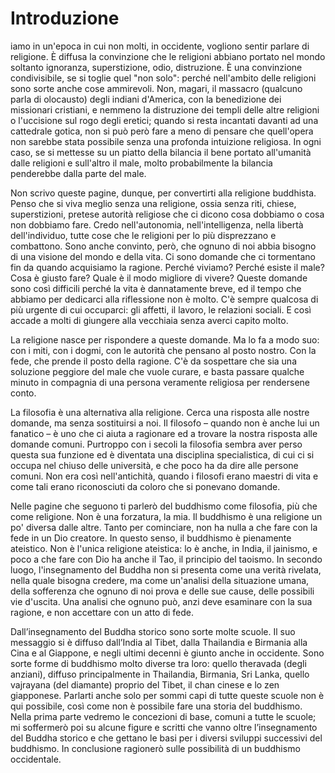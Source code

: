 # Introduzione

iamo in un'epoca in cui non molti, in occidente, vogliono sentir parlare di religione. È diffusa la convinzione che le religioni abbiano portato nel mondo soltanto ignoranza, superstizione, odio, distruzione. È una convinzione condivisibile, se si toglie quel "non solo": perché nell'ambito delle religioni sono sorte anche cose ammirevoli. Non, magari, il massacro (qualcuno parla di olocausto) degli indiani d'America, con la benedizione dei missionari cristiani, e nemmeno la distruzione dei templi delle altre religioni o l'uccisione sul rogo degli eretici; quando si resta incantati davanti ad una cattedrale gotica, non si può però fare a meno di pensare che quell'opera non sarebbe stata possibile senza una profonda intuizione religiosa. In ogni caso, se si mettesse su un piatto della bilancia il bene portato all'umanità dalle religioni e sull'altro il male, molto probabilmente la bilancia penderebbe dalla parte del male.

Non scrivo queste pagine, dunque, per convertirti alla religione buddhista. Penso che si viva meglio senza una religione, ossia senza riti, chiese, superstizioni, pretese autorità religiose che ci dicono cosa dobbiamo o cosa non dobbiamo fare. Credo nell'autonomia, nell'intelligenza, nella libertà dell'individuo, tutte cose che le religioni per lo più disprezzano e combattono. Sono anche convinto, però, che ognuno di noi abbia bisogno di una visione del mondo e della vita. Ci sono domande che ci tormentano fin da quando acquisiamo la ragione. Perché viviamo? Perché esiste il male? Cosa è giusto fare? Quale è il modo migliore di vivere? Queste domande sono così difficili perché la vita è dannatamente breve, ed il tempo che abbiamo per dedicarci alla riflessione non è molto. C'è sempre qualcosa di più urgente di cui occuparci: gli affetti, il lavoro, le relazioni sociali. E così accade a molti di giungere alla vecchiaia senza averci capito molto.

La religione nasce per rispondere a queste domande. Ma lo fa a modo suo: con i miti, con i dogmi, con le autorità che pensano al posto nostro. Con la fede, che prende il posto della ragione. C'è da sospettare che sia una soluzione peggiore del male che vuole curare, e basta passare qualche minuto in compagnia di una persona veramente religiosa per rendersene conto.

La filosofia è una alternativa alla religione. Cerca una risposta alle nostre domande, ma senza sostituirsi a noi. Il filosofo – quando non è anche lui un fanatico – è uno che ci aiuta a ragionare ed a trovare la nostra risposta alle domande comuni. Purtroppo con i secoli la filosofia sembra aver perso questa sua funzione ed è diventata una disciplina specialistica, di cui ci si occupa nel chiuso delle università, e che poco ha da dire alle persone comuni. Non era così nell'antichità, quando i filosofi erano maestri di vita e come tali erano riconosciuti da coloro che si ponevano domande.

Nelle pagine che seguono ti parlerò del buddhismo come filosofia, più che come religione. Non è una forzatura, la mia. Il buddhismo è una religione un po' diversa dalle altre. Tanto per cominciare, non ha nulla a che fare con la fede in un Dio creatore. In questo senso, il buddhismo è pienamente ateistico. Non è l'unica religione ateistica: lo è anche, in India, il jainismo, e poco a che fare con Dio ha anche il Tao, il principio del taoismo. In secondo luogo, l'insegnamento del Buddha non si presenta come una verità rivelata, nella quale bisogna credere, ma come un'analisi della situazione umana, della sofferenza che ognuno di noi prova e delle sue cause, delle possibili vie d'uscita. Una analisi che ognuno può, anzi deve esaminare con la sua ragione, e non accettare con un atto di fede.

Dall’insegnamento del Buddha storico sono sorte molte scuole. Il suo messaggio si è diffuso dall’India al Tibet, dalla Thailandia e Birmania alla Cina e al Giappone, e negli ultimi decenni è giunto anche in occidente. Sono sorte forme di buddhismo molto diverse tra loro: quello theravada (degli anziani), diffuso principalmente in Thailandia, Birmania, Sri Lanka, quello vajrayana (del diamante) proprio del Tibet, il chan cinese e lo zen giapponese. Parlarti anche solo per sommi capi di tutte queste scuole non è qui possibile, così come non è possibile fare una storia del buddhismo. Nella prima parte vedremo le concezioni di base, comuni a tutte le scuole; mi soffermerò poi su alcune figure e scritti che vanno oltre l’insegnamento del Buddha storico e che gettano le basi per i diversi sviluppi successivi del buddhismo. In conclusione ragionerò sulle possibilità di un buddhismo occidentale.
